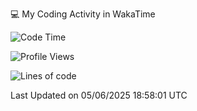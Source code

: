 💻 My Coding Activity in WakaTime
<!--START_SECTION:waka-->
![Code Time](http://img.shields.io/badge/Code%20Time-486%20hrs%209%20mins-blue)

![Profile Views](http://img.shields.io/badge/Profile%20Views-0-blue)

![Lines of code](https://img.shields.io/badge/From%20Hello%20World%20I%27ve%20Written-2.2%20million%20lines%20of%20code-blue)


 Last Updated on 05/06/2025 18:58:01 UTC
<!--END_SECTION:waka-->
